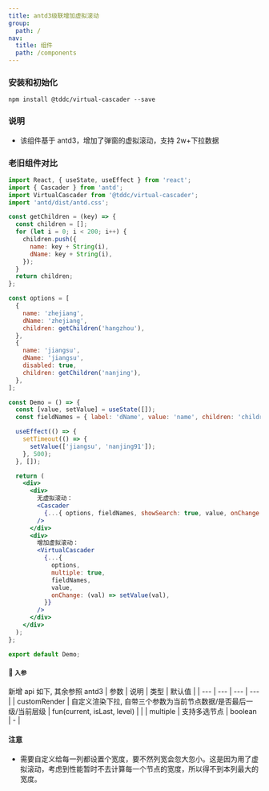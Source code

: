 ```yaml
---
title: antd3级联增加虚拟滚动
group:
  path: /
nav:
  title: 组件
  path: /components
---
```


### 安装和初始化

```
npm install @tddc/virtual-cascader --save
```

### 说明

- 该组件基于 antd3，增加了弹窗的虚拟滚动，支持 2w+下拉数据

### 老旧组件对比

```jsx
import React, { useState, useEffect } from 'react';
import { Cascader } from 'antd';
import VirtualCascader from '@tddc/virtual-cascader';
import 'antd/dist/antd.css';

const getChildren = (key) => {
  const children = [];
  for (let i = 0; i < 200; i++) {
    children.push({
      name: key + String(i),
      dName: key + String(i),
    });
  }
  return children;
};

const options = [
  {
    name: 'zhejiang',
    dName: 'zhejiang',
    children: getChildren('hangzhou'),
  },
  {
    name: 'jiangsu',
    dName: 'jiangsu',
    disabled: true,
    children: getChildren('nanjing'),
  },
];

const Demo = () => {
  const [value, setValue] = useState([]);
  const fieldNames = { label: 'dName', value: 'name', children: 'children' };

  useEffect(() => {
    setTimeout(() => {
      setValue(['jiangsu', 'nanjing91']);
    }, 500);
  }, []);

  return (
    <div>
      <div>
        无虚拟滚动：
        <Cascader
          {...{ options, fieldNames, showSearch: true, value, onChange: (val) => setValue(val) }}
        />
      </div>
      <div>
        增加虚拟滚动：
        <VirtualCascader
          {...{
            options,
            multiple: true,
            fieldNames,
            value,
            onChange: (val) => setValue(val),
          }}
        />
      </div>
    </div>
  );
};

export default Demo;
```

#### 🚀 `入参`

新增 api 如下, 其余参照 antd3 | 参数 | 说明 | 类型 | 默认值 | | --- | --- | --- | --- | | customRender | 自定义渲染下拉, 自带三个参数为当前节点数据/是否最后一级/当前层级 | fun(current, isLast, level) | | | multiple | 支持多选节点 | boolean | - |

#### 注意

- 需要自定义给每一列都设置个宽度，要不然列宽会忽大忽小。这是因为用了虚拟滚动，考虑到性能暂时不去计算每一个节点的宽度，所以得不到本列最大的宽度。
